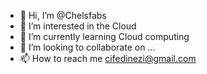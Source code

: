- 👋 Hi, I’m @Chelsfabs
- 👀 I’m interested in the Cloud
- 🌱 I’m currently learning Cloud computing 
- 💞️ I’m looking to collaborate on ...
- 📫 How to reach me cifedinezi@gmail.com 

<!---
Chelsfabs/Chelsfabs is a ✨ special ✨ repository because its `README.md` (this file) appears on your GitHub profile.
You can click the Preview link to take a look at your changes.
--->
